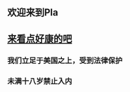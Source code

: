 ## 欢迎来到Pla
## [来看点好康的吧](https://vdse.bdstatic.com//192d9a98d782d9c74c96f09db9378d93.mp4?authorization=bce-auth-v1/40f207e648424f47b2e3dfbb1014b1a5/2021-07-12T02:14:24Z/-1/host/530146520a1c89fb727fbbdb8a0e0c98ec69955459aed4b1c8e00839187536c9)


### 我们立足于美国之上，受到法律保护

### 未满十八岁禁止入内
